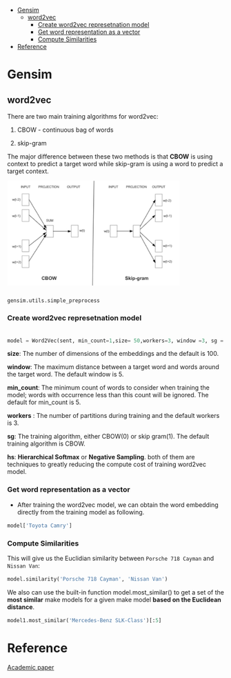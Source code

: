 <!--ts-->
   * [Gensim](#gensim)
      * [word2vec](#word2vec)
         * [Create word2vec represetnation model](#create-word2vec-represetnation-model)
         * [Get word representation as a vector](#get-word-representation-as-a-vector)
         * [Compute Similarities](#compute-similarities)
   * [Reference](#reference)

<!-- Added by: gil_diy, at: Sat 12 Mar 2022 18:27:22 IST -->

<!--te-->

# Gensim

## word2vec


There are two main training algorithms for word2vec:

1) CBOW - continuous bag of words

2) skip-gram

The major difference between these two methods is that **CBOW** is using context to predict a target word while skip-gram is using a word to predict a target context.

<p align="center" style="width:400px;" >
  <img src="images/nlp/word2vec.jpg" title="tool tip here">
</p>


### 

```python
gensim.utils.simple_preprocess
```

### Create word2vec represetnation model
```python

model = Word2Vec(sent, min_count=1,size= 50,workers=3, window =3, sg = 1)
```

**size**: The number of dimensions of the embeddings and the default is 100.

**window**: The maximum distance between a target word and words around the target word. The default window is 5.

**min_count**: The minimum count of words to consider when training the model; words with occurrence less than this count will be ignored. The default for min_count is 5.

**workers** : The number of partitions during training and the default workers is 3.

**sg**: The training algorithm, either CBOW(0) or skip gram(1). The default training algorithm is CBOW.

**hs**: **Hierarchical Softmax** or **Negative Sampling**. both of them are techniques to greatly reducing the compute cost of training word2vec model.

### Get word representation as a vector 

* After training the word2vec model, we can obtain the word embedding directly from the training model as following.

```python
model['Toyota Camry']
```

### Compute Similarities

This will give us the Euclidian similarity between `Porsche 718 Cayman` and `Nissan Van`:

```python
model.similarity('Porsche 718 Cayman', 'Nissan Van')
```


We also can use the built-in function model.most_similar() to get a set of the **most similar** make models for a given make model **based on the Euclidean distance**.

```python
model1.most_similar('Mercedes-Benz SLK-Class')[:5]
```

# Reference

[Academic paper](https://arxiv.org/pdf/1301.3781.pdf)